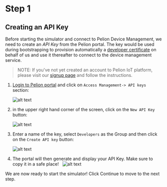 # Step 1

## Creating an API Key
Before starting the simulator and connect to Pelion Device Management, we need to create an _API Key_ from the Pelion portal. The key would be used during bootstrapping to provision automatically a [developer certificate](https://www.pelion.com/docs/device-management/current/provisioning-process/provisioning-development-devices.html) on behalf of us and use it thereafter to connect to the device management service.

> NOTE: If you've not yet created an account to Pelion IoT platform, please visit our [signup page](https://os.mbed.com/pelion-free-tier/?utm_source=pelion-homepage) and follow the instructions.

1. [Login to Pelion portal](https://portal.mbedcloud.com/) and click on `Access Management-> API keys` section:
    &nbsp;
    
    ![alt text](https://i.ibb.co/Y2NyLpL/portal-api-keys.png "API Keys")

2.  in the upper right hand corner of the screen, click on the `New API Key` button:
    &nbsp;
    
    ![alt text](https://i.ibb.co/h7m4FYk/portal-new-key.png "New API key")
    
3.  Enter a name of the key, select `Developers` as the Group and then click on the `Create API key` button:
    &nbsp;
    
    ![alt text](https://i.ibb.co/VB9h92J/portal-create-api-key.png "API Keys")

4. The portal will then generate and display your API Key. Make sure to copy it in a safe place!
    &nbsp;
    ![alt text](https://i.ibb.co/FHw5WFf/portal-api-key.png "API Keys")


We are now ready to start the simulator! Click Continue to move to the next step.

